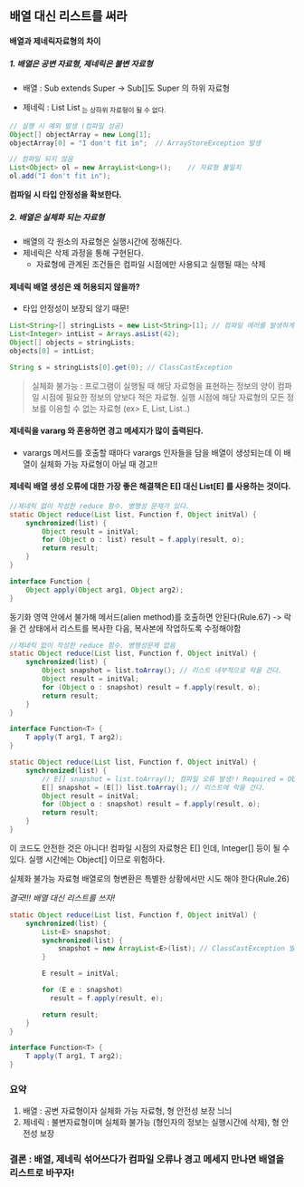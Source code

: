 ## 배열 대신 리스트를 써라

#### 배열과 제네릭자료형의 차이

##### 1. 배열은 공변 자료형, 제네릭은 불변 자료형

- 배열 : Sub extends Super -> Sub[]도 Super 의 하위 자료형

- 제네릭 : List<Super> List<Sub> 는 상하위 자료형이 될 수 없다.

```JAVA
// 실행 시 예외 발생 (컴파일 성공)
Object[] objectArray = new Long[1];
objectArray[0] = "I don't fit in";  // ArrayStoreException 발생

// 컴파일 되지 않음
List<Object> ol = new ArrayList<Long>();    // 자료형 불일치
ol.add("I don't fit in");
```
**컴파일 시 타입 안정성을 확보한다.**

##### 2. 배열은 실체화 되는 자료형

- 배열의 각 원소의 자료형은 실행시간에 정해진다.
- 제네릭은 삭제 과정을 통해 구현된다.
  - 자료형에 관계된 조건들은 컴파일 시점에만 사용되고 실행될 때는 삭제

#### 제네릭 배열 생성은 왜 허용되지 않을까?

 - 타입 안정성이 보장되 않기 때문!

```JAVA
List<String>[] stringLists = new List<String>[1]; // 컴파일 에러를 발생하게 해야 한다!
List<Integer> intList = Arrays.asList(42);
Object[] objects = stringLists;
objects[0] = intList;

String s = stringLists[0].get(0); // ClassCastException
```

> 실체화 불가능  :  프로그램이 실행될 때 해당 자료형을 표현하는 정보의 양이 컴파일 시점에 필요한 정보의 양보다 적은 자료형. 실행 시점에 해당 자료형의 모든 정보를 이용할 수 없는 자료형 (ex> E, List<E>, List<String>..)

#### 제네릭을 vararg 와 혼용하면 경고 메세지가 많이 출력된다.

- varargs 메서드를 호출할 때마다 varargs 인자들을 담을 배열이 생성되는데 이 배열이 실체화 가능 자료형이 아닐 때 경고!!

#### 제네릭 배열 생성 오류에 대한 가장 좋은 해결책은 E[] 대신 List[E] 를 사용하는 것이다.

```JAVA
//제네릭 없이 작성한 reduce 함수. 병행성 문제가 있다.
static Object reduce(List list, Function f, Object initVal) {
    synchronized(list) {
        Object result = initVal;
        for (Object o : list) result = f.apply(result, o);
        return result;
    }
}

interface Function {
    Object apply(Object arg1, Object arg2);
}
```

동기화 영역 안에서 불가해 메서드(alien method)를 호출하면 안된다(Rule.67) -> 락을 건 상태에서 리스트를 복사한 다음, 복사본에 작업하도록 수정해야함

```JAVA
//제네릭 없이 작성한 reduce 함수. 병행성문제 없음
static Object reduce(List list, Function f, Object initVal) {
    synchronized(list) {
        Object snapshot = list.toArray(); // 리스트 내부적으로 락을 건다.
        Object result = initVal;
        for (Object o : snapshot) result = f.apply(result, o);
        return result;
    }
}

interface Function<T> {
    T apply(T arg1, T arg2);
}
```

```JAVA
static Object reduce(List list, Function f, Object initVal) {
    synchronized(list) {
        // E[] snapshot = list.toArray(); 컴파일 오류 발생!! Required = Object[]
        E[] snapshot = (E[]) list.toArray(); // 리스트에 락을 건다.
        Object result = initVal;
        for (Object o : snapshot) result = f.apply(result, o);
        return result;
    }
}
```

이 코드도 안전한 것은 아니다! 컴파일 시점의 자료형은 E[] 인데, Integer[] 등이 될 수 있다. 실행 시간에는 Object[] 이므로 위험하다.

실체화 불가능 자료형 배열로의 형변환은 특별한 상황에서만 시도 해야 한다(Rule.26)

_결국!!! 배열 대신 리스트를 쓰자!_

```JAVA
static Object reduce(List list, Function f, Object initVal) {
    synchronized(list) {
        List<E> snapshot;
        synchronized(list) {
            snapshot = new ArrayList<E>(list); // ClassCastException 발생 늬늬
        }

        E result = initVal;

        for (E e : snapshot)
          result = f.apply(result, e);

        return result;
    }
}

interface Function<T> {
    T apply(T arg1, T arg2);
}
```

### 요약

1. 배열 : 공변 자료형이자 실체화 가능 자료형, 형 안전성 보장 늬늬
2. 제네릭 : 불변자료형이며 실체화 불가능 (형인자의 정보는 실행시간에 삭제), 형 안전성 보장

### 결론 : 배열, 제네릭 섞어쓰다가 컴파일 오류나 경고 메세지 만나면 배열을 리스트로 바꾸자!
